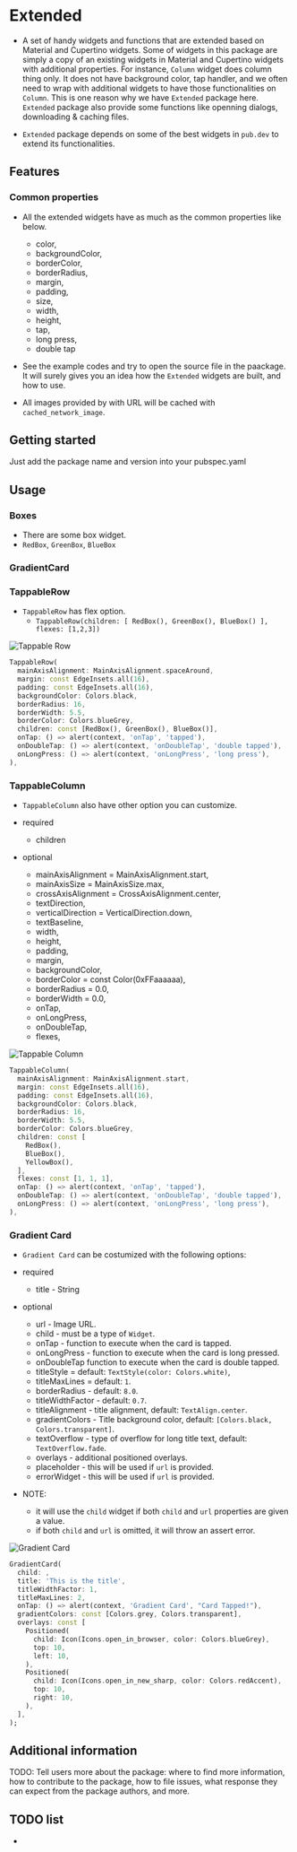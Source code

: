 # Extended

- A set of handy widgets and functions that are extended based on Material and Cupertino widgets. Some of widgets in this package are simply a copy of an existing widgets in Material and Cupertino widgets with additional properties.
  For instance, `Column` widget does column thing only. It does not have background color, tap handler, and we often need to wrap with additional widgets to have those functionalities on `Column`. This is one reason why we have `Extended` package here. `Extended` package also provide some functions like openning dialogs, downloading & caching files.

- `Extended` package depends on some of the best widgets in `pub.dev` to extend its functionalities.

## Features

### Common properties

- All the extended widgets have as much as the common properties like below.

  - color,
  - backgroundColor,
  - borderColor,
  - borderRadius,
  - margin,
  - padding,
  - size,
  - width,
  - height,
  - tap,
  - long press,
  - double tap

- See the example codes and try to open the source file in the paackage. It will surely gives you an idea how the `Extended` widgets are built, and how to use.

- All images provided by with URL will be cached with `cached_network_image`.

## Getting started

Just add the package name and version into your pubspec.yaml

## Usage

### Boxes

- There are some box widget.
- `RedBox`, `GreenBox`, `BlueBox`

### GradientCard

### TappableRow

- `TappableRow` has flex option.
  - `TappableRow(children: [ RedBox(), GreenBox(), BlueBox() ], flexes: [1,2,3])`

![Tappable Row](https://github.com/thruthesky/extended/raw/main/res/tappable_row.jpg)

```dart
TappableRow(
  mainAxisAlignment: MainAxisAlignment.spaceAround,
  margin: const EdgeInsets.all(16),
  padding: const EdgeInsets.all(16),
  backgroundColor: Colors.black,
  borderRadius: 16,
  borderWidth: 5.5,
  borderColor: Colors.blueGrey,
  children: const [RedBox(), GreenBox(), BlueBox()],
  onTap: () => alert(context, 'onTap', 'tapped'),
  onDoubleTap: () => alert(context, 'onDoubleTap', 'double tapped'),
  onLongPress: () => alert(context, 'onLongPress', 'long press'),
),
```

### TappableColumn

- `TappableColumn` also have other option you can customize.

- required

  - children

- optional

  - mainAxisAlignment = MainAxisAlignment.start,
  - mainAxisSize = MainAxisSize.max,
  - crossAxisAlignment = CrossAxisAlignment.center,
  - textDirection,
  - verticalDirection = VerticalDirection.down,
  - textBaseline,
  - width,
  - height,
  - padding,
  - margin,
  - backgroundColor,
  - borderColor = const Color(0xFFaaaaaa),
  - borderRadius = 0.0,
  - borderWidth = 0.0,
  - onTap,
  - onLongPress,
  - onDoubleTap,
  - flexes,

![Tappable Column](https://github.com/thruthesky/extended/raw/main/res/tappable_column.png)

```dart
TappableColumn(
  mainAxisAlignment: MainAxisAlignment.start,
  margin: const EdgeInsets.all(16),
  padding: const EdgeInsets.all(16),
  backgroundColor: Colors.black,
  borderRadius: 16,
  borderWidth: 5.5,
  borderColor: Colors.blueGrey,
  children: const [
    RedBox(),
    BlueBox(),
    YellowBox(),
  ],
  flexes: const [1, 1, 1],
  onTap: () => alert(context, 'onTap', 'tapped'),
  onDoubleTap: () => alert(context, 'onDoubleTap', 'double tapped'),
  onLongPress: () => alert(context, 'onLongPress', 'long press'),
),
```

### Gradient Card

- `Gradient Card` can be costumized with the following options:

* required
  - title - String

* optional
  - url - Image URL.
  - child - must be a type of `Widget`.
  - onTap - function to execute when the card is tapped.
  - onLongPress - function to execute when the card is long pressed.
  - onDoubleTap function to execute when the card is double tapped.
  - titleStyle = default: `TextStyle(color: Colors.white)`,
  - titleMaxLines = default: `1`.
  - borderRadius - default: `8.0`.
  - titleWidthFactor - default: `0.7`.
  - titleAlignment - title alignment, default: `TextAlign.center`.
  - gradientColors - Title background color, default: `[Colors.black, Colors.transparent]`.
  - textOverflow - type of overflow for long title text, default: `TextOverflow.fade`.
  - overlays - additional positioned overlays.
  - placeholder - this will be used if `url` is provided.
  - errorWidget - this will be used if `url` is provided.

* NOTE:
  - it will use the `child` widget if both `child` and `url` properties are given a value.
  - if both `child` and `url` is omitted, it will throw an assert error.

![Gradient Card](https://github.com/thruthesky/extended/raw/main/res/gradient_card.png)

```dart
GradientCard(
  child: ,
  title: 'This is the title',
  titleWidthFactor: 1,
  titleMaxLines: 2,
  onTap: () => alert(context, 'Gradient Card', "Card Tapped!"),
  gradientColors: const [Colors.grey, Colors.transparent],
  overlays: const [
    Positioned(
      child: Icon(Icons.open_in_browser, color: Colors.blueGrey),
      top: 10,
      left: 10,
    ),
    Positioned(
      child: Icon(Icons.open_in_new_sharp, color: Colors.redAccent),
      top: 10,
      right: 10,
    ),
  ],
);
```

## Additional information

TODO: Tell users more about the package: where to find more information, how to
contribute to the package, how to file issues, what response they can expect
from the package authors, and more.

## TODO list

-
